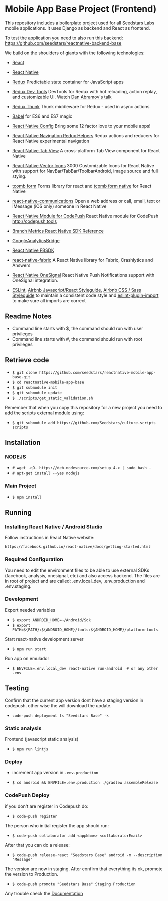 # Mobile App Base Project (Frontend)

This repository includes a boilerplate project used for all Seedstars Labs mobile applications. It uses Django as backend and React as frontend.

To test the application you need to also run this backend: https://github.com/seedstars/reactnative-backend-base

We build on the shoulders of giants with the following technologies:

* [React](https://github.com/facebook/react)
* [React Native](https://github.com/facebook/react-native)
* [Redux](https://github.com/reactjs/redux) Predictable state container for JavaScript apps 
* [Redux Dev Tools](https://github.com/gaearon/redux-devtools) DevTools for Redux with hot reloading, action replay, and customizable UI. Watch [Dan Abramov's talk](https://www.youtube.com/watch?v=xsSnOQynTHs)
* [Redux Thunk](https://github.com/gaearon/redux-thunk) Thunk middleware for Redux - used in async actions
* [Babel](http://babeljs.io) for ES6 and ES7 magic
* [React Native Config](https://github.com/luggit/react-native-config) Bring some 12 factor love to your mobile apps!
* [React Native Navigation Redux Helpers](https://github.com/bakery/react-native-navigation-redux-helpers) Redux actions and reducers for React Native experimental navigation
* [React Native Tab View](https://github.com/react-native-community/react-native-tab-view) A cross-platform Tab View component for React Native
* [React Native Vector Icons](https://github.com/oblador/react-native-vector-icons) 3000 Customizable Icons for React Native with support for NavBar/TabBar/ToolbarAndroid, image source and full stying.
* [tcomb form](https://github.com/gcanti/tcomb-form) Forms library for react and [tcomb form native](https://github.com/gcanti/tcomb-form-native) for React Native
* [react-native-communications](https://github.com/anarchicknight/react-native-communications) Open a web address or call, email, text or iMessage (iOS only) someone in React Native

* [React Native Module for CodePush](https://github.com/Microsoft/react-native-code-push) React Native module for CodePush http://codepush.tools

* [Branch Metrics React Native SDK Reference](https://github.com/BranchMetrics/react-native-branch-deep-linking)
* [GoogleAnalyticsBridge](https://github.com/idehub/react-native-google-analytics-bridge)
* [React Native FBSDK](https://github.com/facebook/react-native-fbsdk)
* [react-native-fabric](https://github.com/corymsmith/react-native-fabric) A React Native library for Fabric, Crashlytics and Answers
* [React Native OneSignal](https://github.com/geektimecoil/react-native-onesignal) React Native Push Notifications support with OneSignal integration.

* [ESLint](http://eslint.org), [Airbnb Javascript/React Styleguide](https://github.com/airbnb/javascript), [Airbnb CSS / Sass Styleguide](https://github.com/airbnb/css) to maintain a consistent code style and [eslint-plugin-import](https://github.com/benmosher/eslint-plugin-import) to make sure all imports are correct



## Readme Notes

* Command line starts with $, the command should run with user privileges
* Command line starts with #, the command should run with root privileges


## Retrieve code

* `$ git clone https://github.com/seedstars/reactnative-mobile-app-base.git`
* `$ cd reactnative-mobile-app-base`
* `$ git submodule init`
* `$ git submodule update`
* `$ ./scripts/get_static_validation.sh`

Remember that when you copy this repository for a new project you need to add the scripts external module using:

* `$ git submodule add https://github.com/Seedstars/culture-scripts scripts`

## Installation

### NODEJS

* `# wget -qO- https://deb.nodesource.com/setup_4.x | sudo bash -`
* `# apt-get install --yes nodejs`

### Main Project

* `$ npm install`


## Running

### Installing React Native / Android Studio

Follow instructions in React Native website:

`https://facebook.github.io/react-native/docs/getting-started.html`

### Required Configuration

You need to edit the environment files to be able to use external SDKs (facebook, analysis, onesignal, etc) and also access backend.
The files are in root of project and are called: .env.local_dev, .env.production and .env.staging.


### Development

Export needed variables

* `$ export ANDROID_HOME=~/Android/Sdk`
* `$ export PATH=${PATH}:${ANDROID_HOME}/tools:${ANDROID_HOME}/platform-tools`

Start react-native development server

* `$ npm run start`

Run app on emulador

* `$ ENVFILE=.env.local_dev react-native run-android  # or any other .env`

## Testing

Confirm that the current app version dont have a staging version in codepush. other wise the will download the update.

* `code-push deployment ls "Seedstars Base" -k`


### Static analysis

Frontend (javascript static analysis)

* `$ npm run lintjs`

### Deploy

* increment app version in `.env.production`

* `$ cd android && ENVFILE=.env.production ./gradlew assembleRelease`

### CodePush Deploy
 if you don't are register in Codepush do:

 * `$ code-push register`

 The person who initial register the app should run:

 * `$ code-push collaborator add <appName> <collaboratorEmail>`

 After that you can do a release:

 * `$ code-push release-react "Seedstars Base" android -m --description "Message"`

The version are now in staging. After confirm that everything its ok, promote the version to Production.

* `$ code-push promote "Seedstars Base" Staging Production`

Any trouble check the [Documentation](http://microsoft.github.io/code-push/docs/getting-started.html)
